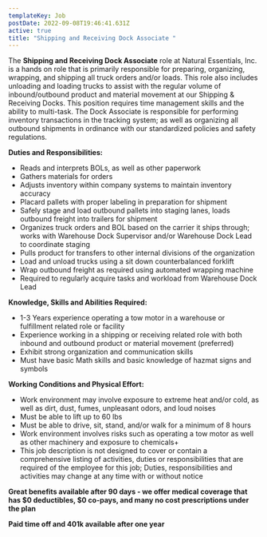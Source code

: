 ```yaml
---
templateKey: Job
postDate: 2022-09-08T19:46:41.631Z
active: true
title: "Shipping and Receiving Dock Associate "
---
```

<!--StartFragment-->

The **Shipping and Receiving Dock Associate** role at Natural Essentials, Inc. is a hands on role that is primarily responsible for preparing, organizing, wrapping, and shipping all truck orders and/or loads. This role also includes unloading and loading trucks to assist with the regular volume of inbound/outbound product and material movement at our Shipping & Receiving Docks. This position requires time management skills and the ability to multi-task. The Dock Associate is responsible for performing inventory transactions in the tracking system; as well as organizing all outbound shipments in ordinance with our standardized policies and safety regulations.

**Duties and Responsibilities:**

* Reads and interprets BOLs, as well as other paperwork
* Gathers materials for orders
* Adjusts inventory within company systems to maintain inventory accuracy
* Placard pallets with proper labeling in preparation for shipment
* Safely stage and load outbound pallets into staging lanes, loads outbound freight into trailers for shipment
* Organizes truck orders and BOL based on the carrier it ships through; works with Warehouse Dock Supervisor and/or Warehouse Dock Lead to coordinate staging
* Pulls product for transfers to other internal divisions of the organization
* Load and unload trucks using a sit down counterbalanced forklift
* Wrap outbound freight as required using automated wrapping machine
* Required to regularly acquire tasks and workload from Warehouse Dock Lead

**Knowledge, Skills and Abilities Required:**

* 1-3 Years experience operating a tow motor in a warehouse or fulfillment related role or facility
* Experience working in a shipping or receiving related role with both inbound and outbound product or material movement (preferred)
* Exhibit strong organization and communication skills
* Must have basic Math skills and basic knowledge of hazmat signs and symbols

**Working Conditions and Physical Effort:**

* Work environment may involve exposure to extreme heat and/or cold, as well as dirt, dust, fumes, unpleasant odors, and loud noises
* Must be able to lift up to 60 lbs
* Must be able to drive, sit, stand, and/or walk for a minimum of 8 hours
* Work environment involves risks such as operating a tow motor as well as other machinery and exposure to chemicals+
* This job description is not designed to cover or contain a comprehensive listing of activities, duties or responsibilities that are required of the employee for this job; Duties, responsibilities and activities may change at any time with or without notice

**Great benefits available after 90 days - we offer medical coverage that has $0 deductibles, $0 co-pays, and many no cost prescriptions under the plan**

**Paid time off and 401k available after one year**

<!--EndFragment-->